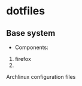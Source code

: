 dotfiles
========

Base system
-----------

- Components:

1. firefox
2.

Archlinux configuration files

